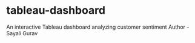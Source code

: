 # tableau-dashboard
An interactive Tableau dashboard analyzing customer sentiment
Author - Sayali Gurav
